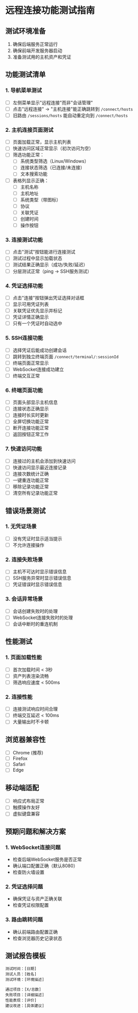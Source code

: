 # 远程连接功能测试指南

## 测试环境准备

1. 确保后端服务正常运行
2. 确保前端开发服务器启动
3. 准备测试用的主机资产和凭证

## 功能测试清单

### 1. 导航菜单测试
- [ ] 左侧菜单显示"远程连接"而非"会话管理"
- [ ] 点击"远程连接" -> "主机连接"能正确跳转到 `/connect/hosts`
- [ ] 旧路由 `/sessions/hosts` 能自动重定向到 `/connect/hosts`

### 2. 主机连接页面测试
- [ ] 页面加载正常，显示主机列表
- [ ] 快速访问区域正常显示（初次访问为空）
- [ ] 筛选功能正常：
  - [ ] 系统类型筛选（Linux/Windows）
  - [ ] 连接状态筛选（已连接/未连接）
  - [ ] 文本搜索功能
- [ ] 表格列显示正确：
  - [ ] 主机名称
  - [ ] 主机地址
  - [ ] 系统类型（带图标）
  - [ ] 协议
  - [ ] 关联凭证
  - [ ] 创建时间
  - [ ] 操作按钮

### 3. 连接测试功能
- [ ] 点击"测试"按钮能进行连接测试
- [ ] 测试过程中显示加载状态
- [ ] 测试结果正确显示（成功/失败/延迟）
- [ ] 分层测试正常（ping -> SSH服务测试）

### 4. 凭证选择功能
- [ ] 点击"连接"按钮弹出凭证选择对话框
- [ ] 显示可用凭证列表
- [ ] 关联凭证优先显示并标记
- [ ] 凭证详情正确显示
- [ ] 只有一个凭证时自动选中

### 5. SSH连接功能
- [ ] 选择凭证后能成功创建会话
- [ ] 跳转到独立终端页面 `/connect/terminal/:sessionId`
- [ ] 终端页面正常显示
- [ ] WebSocket连接成功建立
- [ ] 终端交互正常

### 6. 终端页面功能
- [ ] 页面头部显示主机信息
- [ ] 连接状态正确显示
- [ ] 连接时长实时更新
- [ ] 全屏切换功能正常
- [ ] 断开连接功能正常
- [ ] 返回按钮正常工作

### 7. 快速访问功能
- [ ] 连接过的主机会添加到快速访问
- [ ] 快速访问显示最近连接记录
- [ ] 连接次数统计正确
- [ ] 一键重连功能正常
- [ ] 移除记录功能正常
- [ ] 清空所有记录功能正常

## 错误场景测试

### 1. 无凭证场景
- [ ] 没有凭证时显示适当提示
- [ ] 不允许连接操作

### 2. 连接失败场景
- [ ] 主机不可达时显示错误信息
- [ ] SSH服务异常时显示错误信息
- [ ] 凭证错误时显示错误信息

### 3. 会话异常场景
- [ ] 会话创建失败时的处理
- [ ] WebSocket连接失败时的处理
- [ ] 会话中断时的重连机制

## 性能测试

### 1. 页面加载性能
- [ ] 首次加载时间 < 3秒
- [ ] 资产列表渲染流畅
- [ ] 筛选响应速度 < 500ms

### 2. 连接性能
- [ ] 连接测试响应时间合理
- [ ] 终端交互延迟 < 100ms
- [ ] 大量输出时不卡顿

## 浏览器兼容性

- [ ] Chrome (推荐)
- [ ] Firefox
- [ ] Safari
- [ ] Edge

## 移动端适配

- [ ] 响应式布局正常
- [ ] 触摸操作友好
- [ ] 虚拟键盘兼容

## 预期问题和解决方案

### 1. WebSocket连接问题
- 检查后端WebSocket服务是否正常
- 确认端口配置正确（默认8080）
- 检查防火墙设置

### 2. 凭证选择问题
- 确保凭证与资产正确关联
- 检查凭证权限配置

### 3. 路由跳转问题
- 确认前端路由配置正确
- 检查浏览器历史记录状态

## 测试报告模板

```
测试时间：[日期]
测试人员：[姓名]
测试环境：[环境描述]

通过项目：[X/总数]
失败项目：[详细描述]
性能表现：[评价]
建议改进：[具体建议]
```